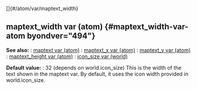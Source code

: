 []{#/atom/var/maptext_width}
  ## maptext_width var (atom) {#maptext_width-var-atom byondver="494"}
  **See also:**
  :   [maptext var (atom)](ref/atom/var/maptext)
  :   [maptext_x var (atom)](ref/atom/var/maptext_x)
  :   [maptext_y var (atom)](ref/atom/var/maptext_y)
  :   [maptext_height var (atom)](ref/atom/var/maptext_height)
  :   [icon_size var (world)](ref/world/var/icon_size)
  <!-- -->
  **Default value:**
  :   32 (depends on world.icon_size)
  This is the width of the text shown in the maptext var. By default, it
  uses the icon width provided in world.icon_size.